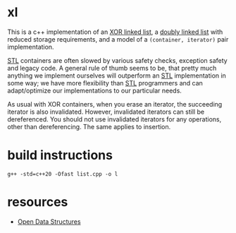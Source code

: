 # xl
This is a c++ implementation of an [XOR linked list](https://en.wikipedia.org/wiki/XOR_linked_list), a [doubly linked list](https://en.wikipedia.org/wiki/Doubly_linked_list) with reduced storage requirements, and a model of a `(container, iterator)` pair implementation.

[STL](https://en.wikipedia.org/wiki/Standard_Template_Library) containers are often slowed by various safety checks, exception safety and legacy code. A general rule of thumb seems to be, that pretty much anything we implement ourselves will outperform an [STL](https://en.wikipedia.org/wiki/Standard_Template_Library) implementation in some way; we have more flexibility than [STL](https://en.wikipedia.org/wiki/Standard_Template_Library) programmers and can adapt/optimize our implementations to our particular needs.

As usual with XOR containers, when you erase an iterator, the succeeding iterator is also invalidated. However, invalidated iterators can still be dereferenced. You should not use invalidated iterators for any operations, other than dereferencing. The same applies to insertion.

# build instructions
    g++ -std=c++20 -Ofast list.cpp -o l
# resources
* [Open Data Structures](https://opendatastructures.org/)
